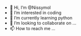 - 👋 Hi, I’m @Nissymol
- 👀 I’m interested in coding
- 🌱 I’m currently learning python
- 💞️ I’m looking to collaborate on ...
- 📫 How to reach me ...


